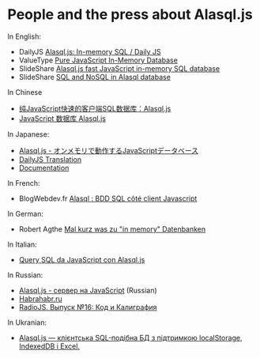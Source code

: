 # People and the press about Alasql.js

In English:

* DailyJS [Alasql.js: In-memory SQL / Daily JS](http://dailyjs.com/2014/11/06/alasql/)
* ValueType [Pure JavaScript In-Memory Database](http://valuetype.wordpress.com/2014/11/07/pure-javascript-in-memory-database/)
* SlideShare [Alasql.js fast JavaScript in-memory SQL database](http://www.slideshare.net/AndreyGershun/alasqljsfast-javascript-inmemory-sql-database)
* SlideShare [SQL and NoSQL in Alasql database](http://www.slideshare.net/AndreyGershun/sql-and-nosql-in-alasql)


In Chinese

* [纯JavaScript快速的客户端SQL数据库：Alasql.js](http://www.open-open.com/lib/view/open1415688317196.html)
* [JavaScript 数据库 Alasql.js](http://wap.oschina.net/p/alasql-js)

In Japanese:

* [Alasql.js - オンメモリで動作するJavaScriptデータベース](http://www.moongift.jp/2014/11/alasql-js-%E3%82%AA%E3%83%B3%E3%83%A1%E3%83%A2%E3%83%AA%E3%81%A7%E5%8B%95%E4%BD%9C%E3%81%99%E3%82%8Bjavascript%E3%83%87%E3%83%BC%E3%82%BF%E3%83%99%E3%83%BC%E3%82%B9/)
* [DailyJS Translation](http://panda.node.ws/?p=333)
* [Documentation](http://www.open-open.com/lib/view/open1415688317196.html)

In French:

* BlogWebdev.fr [Alasql : BDD SQL côté client Javascript](http://blogwebdev.fr/Alasql-BDD-SQL-cote-client-Javascript/)

In German:

* Robert Agthe [Mal kurz was zu "in memory" Datenbanken](http://robert-agthe.de/post/1415372558184-Mal-kurz-was-zu-in-memory-Datenbanken)

In Italian:

* [Query SQL da JavaScript con Alasql.js](http://blog.mrwebmaster.it/2014/11/14/query-sql-da-javascript-con-alasql-js.html)

In Russian:

* [Alasql.js - сервер на JavaScript](http://www.slideshare.net/AndreyGershun/alasqljs-sql-javascript) (Russian)
* [Habrahabr.ru](http://habrahabr.ru/company/zfort/blog/242709/)
* [RadioJS. Выпуск №16: Код и Калиграфия](http://radiojs.ru/2015/01/radiojs-16/)

In Ukranian:
* [Alasql.js — клієнтська SQL-подібна БД з підтримкою localStorage, IndexedDB і Excel.](http://it-ua.info/news/2015/03/22/klka-ckavinok-korisnostey-dlya-veb-rozrobnika-40.html)
